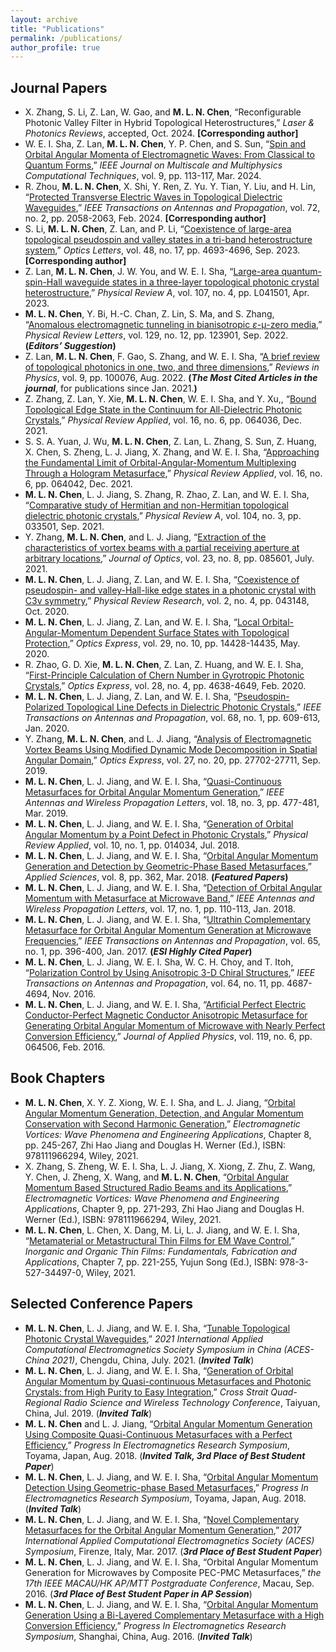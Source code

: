 ```yaml
---
layout: archive
title: "Publications"
permalink: /publications/
author_profile: true
---
```


## Journal Papers
-  X. Zhang, S. Li, Z. Lan, W. Gao, and **M. L. N. Chen**, “Reconfigurable Photonic Valley Filter in Hybrid Topological Heterostructures,” *Laser & Photonics Reviews*, accepted, Oct. 2024. **[Corresponding author]**
-	 W. E. I. Sha, Z. Lan, **M. L. N. Chen**, Y. P. Chen, and S. Sun, “[Spin and Orbital Angular Momenta of Electromagnetic Waves: From Classical to Quantum Forms](https://ieeexplore.ieee.org/abstract/document/10453653),” *IEEE Journal on Multiscale and Multiphysics Computational Techniques*, vol. 9, pp. 113-117, Mar. 2024.
-  R. Zhou,  **M. L. N. Chen**, X. Shi, Y. Ren, Z. Yu. Y. Tian, Y. Liu, and H. Lin, “[Protected Transverse Electric Waves in Topological Dielectric Waveguides](https://ieeexplore.ieee.org/document/10341331),” *IEEE Transactions on Antennas and Propagation*, vol. 72, no. 2, pp. 2058-2063, Feb. 2024. **[Corresponding author]**
-  S. Li,  **M. L. N. Chen**, Z. Lan, and P. Li, “[Coexistence of large-area topological pseudospin and valley states in a tri-band heterostructure system](https://doi.org/10.1364/OL.501977),” *Optics Letters*, vol. 48, no. 17, pp. 4693-4696, Sep. 2023. **[Corresponding author]**
-	 Z. Lan, **M. L. N. Chen**, J. W. You, and W. E. I. Sha, “[Large-area quantum-spin-Hall waveguide states in a three-layer topological photonic crystal heterostructure](https://journals.aps.org/pra/abstract/10.1103/PhysRevA.107.L041501),” *Physical Review A*, vol. 107, no. 4, pp. L041501, Apr. 2023.
-	 **M. L. N. Chen**, Y. Bi, H.-C. Chan, Z. Lin, S. Ma, and S. Zhang, “[Anomalous electromagnetic tunneling in bianisotropic $\varepsilon$-μ-zero media](https://journals.aps.org/prl/abstract/10.1103/PhysRevLett.129.123901),” *Physical Review Letters*, vol. 129, no. 12, pp. 123901, Sep. 2022. **(_Editors’ Suggestion_)**
-	 Z. Lan, **M. L. N. Chen**, F. Gao, S. Zhang, and W. E. I. Sha, “[A brief review of topological photonics in one, two, and three dimensions](https://www.sciencedirect.com/science/article/pii/S2405428322000077),” *Reviews in Physics*, vol. 9, pp. 100076, Aug. 2022. **(_The Most Cited Articles in the journal_**, for publications since Jan. 2021.**)**
-	 Z. Zhang, Z. Lan, Y. Xie, **M. L. N. Chen**, W. E. I. Sha, and Y. Xu,, “[Bound Topological Edge State in the Continuum for All-Dielectric Photonic Crystals](https://journals.aps.org/prapplied/abstract/10.1103/PhysRevApplied.16.064036),” *Physical Review Applied*, vol. 16, no. 6, pp. 064036, Dec. 2021.
-	 S. S. A. Yuan, J. Wu, **M. L. N. Chen**, Z. Lan, L. Zhang, S. Sun, Z. Huang, X. Chen, S. Zheng, L. J. Jiang, X. Zhang, and W. E. I. Sha, “[Approaching the Fundamental Limit of Orbital-Angular-Momentum Multiplexing Through a Hologram Metasurface](https://journals.aps.org/prapplied/abstract/10.1103/PhysRevApplied.16.064042),” *Physical Review Applied*, vol. 16, no. 6, pp. 064042, Dec. 2021.
-	 **M. L. N. Chen**, L. J. Jiang, S. Zhang, R. Zhao, Z. Lan, and W. E. I. Sha, “[Comparative study of Hermitian and non-Hermitian topological dielectric photonic crystals](https://journals.aps.org/pra/abstract/10.1103/PhysRevA.104.033501),” *Physical Review A*, vol. 104, no. 3, pp. 033501, Sep. 2021.
-	 Y. Zhang, **M. L. N. Chen**, and L. J. Jiang, “[Extraction of the characteristics of vortex beams with a partial receiving aperture at arbitrary locations](https://iopscience.iop.org/article/10.1088/2040-8986/ac0ff3/meta),” *Journal of Optics*, vol. 23, no. 8, pp. 085601, July. 2021.
-	 **M. L. N. Chen**, L. J. Jiang, Z. Lan, and W. E. I. Sha, “[Coexistence of pseudospin- and valley-Hall-like edge states in a photonic crystal with C3v symmetry](https://journals.aps.org/prresearch/abstract/10.1103/PhysRevResearch.2.043148),” *Physical Review Research*, vol. 2, no. 4, pp. 043148, Oct. 2020.
-	 **M. L. N. Chen**, L. J. Jiang, Z. Lan, and W. E. I. Sha, “[Local Orbital-Angular-Momentum Dependent Surface States with Topological Protection](https://opg.optica.org/oe/fulltext.cfm?uri=oe-28-10-14428&id=431326),” *Optics Express*, vol. 29, no. 10, pp. 14428-14435, May. 2020.
-	 R. Zhao, G. D. Xie, **M. L. N. Chen**, Z. Lan, Z. Huang, and W. E. I. Sha, “[First-Principle Calculation of Chern Number in Gyrotropic Photonic Crystals](https://opg.optica.org/oe/fulltext.cfm?uri=oe-28-4-4638&id=426551),” *Optics Express*, vol. 28, no. 4, pp. 4638-4649, Feb. 2020.
-	 **M. L. N. Chen**, L. J. Jiang, Z. Lan, and W. E. I. Sha, “[Pseudospin-Polarized Topological Line Defects in Dielectric Photonic Crystals](https://ieeexplore.ieee.org/abstract/document/8805239),” *IEEE Transactions on Antennas and Propagation*, vol. 68, no. 1, pp. 609-613, Jan. 2020.
-	 Y. Zhang, **M. L. N. Chen**, and L. J. Jiang, “[Analysis of Electromagnetic Vortex Beams Using Modified Dynamic Mode Decomposition in Spatial Angular Domain](https://opg.optica.org/oe/fulltext.cfm?uri=oe-27-20-27702&id=418887),” *Optics Express*, vol. 27, no. 20, pp. 27702-27711, Sep. 2019.
-	 **M. L. N. Chen**, L. J. Jiang, and W. E. I. Sha, “[Quasi-Continuous Metasurfaces for Orbital Angular Momentum Generation](https://ieeexplore.ieee.org/abstract/document/8624314),” *IEEE Antennas and Wireless Propagation Letters*, vol. 18, no. 3, pp. 477-481, Mar. 2019.
-	 **M. L. N. Chen**, L. J. Jiang, and W. E. I. Sha, “[Generation of Orbital Angular Momentum by a Point Defect in Photonic Crystals](https://journals.aps.org/prapplied/abstract/10.1103/PhysRevApplied.10.014034),” *Physical Review Applied*, vol. 10, no. 1, pp. 014034, Jul. 2018.
-	 **M. L. N. Chen**, L. J. Jiang, and W. E. I. Sha, “[Orbital Angular Momentum Generation and Detection by Geometric-Phase Based Metasurfaces](https://www.mdpi.com/2076-3417/8/3/362),” *Applied Sciences*, vol. 8, pp. 362, Mar. 2018. **(_Featured Papers_)**
-	 **M. L. N. Chen**, L. J. Jiang, and W. E. I. Sha, “[Detection of Orbital Angular Momentum with Metasurface at Microwave Band](https://ieeexplore.ieee.org/abstract/document/8119872),” *IEEE Antennas and Wireless Propagation Letters*, vol. 17, no. 1, pp. 110-113, Jan. 2018.
-	 **M. L. N. Chen**, L. J. Jiang, and W. E. I. Sha, “[Ultrathin Complementary Metasurface for Orbital Angular Momentum Generation at Microwave Frequencies](https://ieeexplore.ieee.org/abstract/document/7738509),” *IEEE Transactions on Antennas and Propagation*, vol. 65, no. 1, pp. 396-400, Jan. 2017. **(_ESI Highly Cited Paper_)**
-	 **M. L. N. Chen**, L. J. Jiang, W. E. I. Sha, W. C. H. Choy, and T. Itoh, “[Polarization Control by Using Anisotropic 3-D Chiral Structures](https://ieeexplore.ieee.org/abstract/document/7544481),” *IEEE Transactions on Antennas and Propagation*, vol. 64, no. 11, pp. 4687-4694, Nov. 2016.
-	 **M. L. N. Chen**, L. J. Jiang, and W. E. I. Sha, “[Artificial Perfect Electric Conductor-Perfect Magnetic Conductor Anisotropic Metasurface for Generating Orbital Angular Momentum of Microwave with Nearly Perfect Conversion Efficiency](https://pubs.aip.org/aip/jap/article-abstract/119/6/064506/142625/Artificial-perfect-electric-conductor-perfect?redirectedFrom=fulltext),” *Journal of Applied Physics*, vol. 119, no. 6, pp. 064506, Feb. 2016.

## Book Chapters
-	 **M. L. N. Chen**, X. Y. Z. Xiong, W. E. I. Sha, and L. J. Jiang, “[Orbital Angular Momentum Generation, Detection, and Angular Momentum Conservation with Second Harmonic Generation](https://onlinelibrary.wiley.com/doi/abs/10.1002/9781119662945.ch8),” *Electromagnetic Vortices: Wave Phenomena and Engineering Applications*, Chapter 8, pp. 245-267, Zhi Hao Jiang and Douglas H. Werner (Ed.), ISBN: 978111966294, Wiley, 2021.
-	 X. Zhang, S. Zheng, W. E. I. Sha, L. J. Jiang, X. Xiong, Z. Zhu, Z. Wang, Y. Chen, J. Zheng, X. Wang, and **M. L. N. Chen**, “[Orbital Angular Momentum Based Structured Radio Beams and its Applications](https://onlinelibrary.wiley.com/doi/abs/10.1002/9781119662945.ch9),” *Electromagnetic Vortices: Wave Phenomena and Engineering Applications*, Chapter 9, pp. 271-293, Zhi Hao Jiang and Douglas H. Werner (Ed.), ISBN: 978111966294, Wiley, 2021.
-	 **M. L. N. Chen**, L. Chen, X. Dang, M. Li, L. J. Jiang, and W. E. I. Sha, “[Metamaterial or Metastructural Thin Films for EM Wave Control](https://onlinelibrary.wiley.com/doi/abs/10.1002/9783527344987.ch7),” *Inorganic and Organic Thin Films: Fundamentals, Fabrication and Applications*, Chapter 7, pp. 221-255, Yujun Song (Ed.), ISBN: 978-3-527-34497-0, Wiley, 2021.

## Selected Conference Papers
-	 **M. L. N. Chen**, L. J. Jiang, and W. E. I. Sha, “[Tunable Topological Photonic Crystal Waveguides](https://ieeexplore.ieee.org/abstract/document/9581786),” *2021 International Applied Computational Electromagnetics Society Symposium in China (ACES-China 2021)*, Chengdu, China, July. 2021. (**_Invited Talk_**)
-	 **M. L. N. Chen**, L. J. Jiang, and W. E. I. Sha, “[Generation of Orbital Angular Momentum by Quasi-continuous Metasurfaces and Photonic Crystals: from High Purity to Easy Integration](https://ieeexplore.ieee.org/abstract/document/8624314),” *Cross Strait Quad-Regional Radio Science and Wireless Technology Conference*, Taiyuan, China, Jul. 2019. (**_Invited Talk_**)
-	 **M. L. N. Chen** and L. J. Jiang, “[Orbital Angular Momentum Generation Using Composite Quasi-Continuous Metasurfaces with a Perfect Efficiency](https://ieeexplore.ieee.org/abstract/document/8598158),” *Progress In Electromagnetics Research Symposium*, Toyama, Japan, Aug. 2018. (**_Invited Talk, 3rd Place of Best Student Paper_**)
-	 **M. L. N. Chen**, L. J. Jiang, and W. E. I. Sha, “[Orbital Angular Momentum Detection Using Geometric-phase Based Metasurfaces](http://www.zjuisee.zju.edu.cn/weisha/Publications/Files/2018PIERS_Menglin.pdf),” *Progress In Electromagnetics Research Symposium*, Toyama, Japan, Aug. 2018. (**_Invited Talk_**)
-	 **M. L. N. Chen**, L. J. Jiang, and W. E. I. Sha, “[Novel Complementary Metasurfaces for the Orbital Angular Momentum Generation](https://ieeexplore.ieee.org/abstract/document/7916014),” *2017 International Applied Computational Electromagnetics Society (ACES) Symposium*, Firenze, Italy, Mar. 2017. (**_3rd Place of Best Student Paper_**)
-	 **M. L. N. Chen**, L. J. Jiang, and W. E. I. Sha, “Orbital Angular Momentum Generation for Microwaves by Composite PEC-PMC Metasurfaces,” *the 17th IEEE MACAU/HK AP/MTT Postgraduate Conference*, Macau, Sep. 2016. (**_3rd Place of Best Student Paper in AP Session_**)
-	 **M. L. N. Chen**, L. J. Jiang, and W. E. I. Sha, “[Orbital Angular Momentum Generation Using a Bi-Layered Complementary Metasurface with a High Conversion Efficiency](http://www.zjuisee.zju.edu.cn/weisha/Publications/Files/Chen_FERMAT.pdf),” *Progress In Electromagnetics Research Symposium*, Shanghai, China, Aug. 2016. (**_Invited Talk_**)
